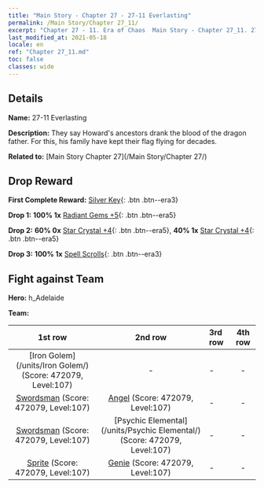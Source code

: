 ```yaml
---
title: "Main Story - Chapter 27 - 27-11 Everlasting"
permalink: /Main Story/Chapter 27_11/
excerpt: "Chapter 27 - 11. Era of Chaos  Main Story - Chapter 27_11. 27-11 Everlasting"
last_modified_at: 2021-05-18
locale: en
ref: "Chapter 27_11.md"
toc: false
classes: wide
---
```


## Details

 **Name:** 27-11 Everlasting

 **Description:** They say Howard's ancestors drank the blood of the dragon father. For this, his family have kept their flag flying for decades.

 **Related to:** [Main Story Chapter 27](/Main Story/Chapter 27/)

## Drop Reward

 **First Complete Reward:** [Silver Key](/Items/con_693/){: .btn .btn--era3}

 **Drop 1:** **100% 1x** [Radiant Gems +5](/Items/mat_100/){: .btn .btn--era5}

 **Drop 2:** **60% 0x** [Star Crystal +4](/Items/mat_94/){: .btn .btn--era5}, **40% 1x** [Star Crystal +4](/Items/mat_94/){: .btn .btn--era5}

 **Drop 3:** **100% 1x** [Spell Scrolls](/Items/con_694/){: .btn .btn--era3}


## Fight against Team
 **Hero:** h_Adelaide

 **Team:**


  | 1st row | 2nd row | 3rd row | 4th row |
  |:----:|:----:|:----|:----:|
  | [Iron Golem](/units/Iron Golem/) (Score: 472079, Level:107)  | - | - | - |
  | [Swordsman](/units/Swordsman/) (Score: 472079, Level:107)  | [Angel](/units/Angel/) (Score: 472079, Level:107)  | - | - |
  | [Swordsman](/units/Swordsman/) (Score: 472079, Level:107)  | [Psychic Elemental](/units/Psychic Elemental/) (Score: 472079, Level:107)  | - | - |
  | [Sprite](/units/Sprite/) (Score: 472079, Level:107)  | [Genie](/units/Genie/) (Score: 472079, Level:107)  | - | - |


